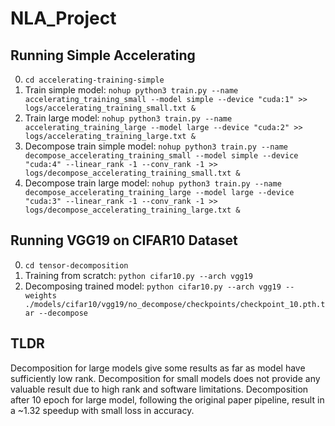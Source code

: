 # NLA_Project

## Running Simple Accelerating

0. `cd accelerating-training-simple`
1. Train simple model: `nohup python3 train.py --name accelerating_training_small --model simple --device "cuda:1" >> logs/accelerating_training_small.txt &`
2. Train large model: `nohup python3 train.py --name accelerating_training_large --model large --device "cuda:2" >> logs/accelerating_training_large.txt &`
3. Decompose train simple model: `nohup python3 train.py --name decompose_accelerating_training_small --model simple --device "cuda:4" --linear_rank -1 --conv_rank -1 >> logs/decompose_accelerating_training_small.txt &`
4. Decompose train large model: `nohup python3 train.py --name decompose_accelerating_training_large --model large --device "cuda:3" --linear_rank -1 --conv_rank -1 >> logs/decompose_accelerating_training_large.txt &`

## Running VGG19 on CIFAR10 Dataset
0. `cd tensor-decomposition`
1. Training from scratch: `python cifar10.py --arch vgg19`
2. Decomposing trained model: `python cifar10.py --arch vgg19 --weights ./models/cifar10/vgg19/no_decompose/checkpoints/checkpoint_10.pth.tar --decompose`

## TLDR
Decomposition for large models give some results as far as model have sufficiently low rank. Decomposition for small models does not provide any valuable result due to high rank and software limitations. Decomposition after 10 epoch for large model, following the original paper pipeline, result in a ~1.32 speedup with small loss in accuracy.
